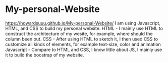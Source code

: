 # My-personal-Website 
https://howardsuuu.github.io/My-personal-Website/
I am using Javascript, HTML, and CSS to build my personal website.
HTML - I mainly use HTML to construct the architecture of my wesite, for example, where should the column been out.
CSS - After using HTML to sketch it, I then used CSS to customize all kinds of elements, for example text-size, color and animation
Javascript - Compare to HTML and CSS, I know little about JS, I mainly use it to build the boostrap of my website.
